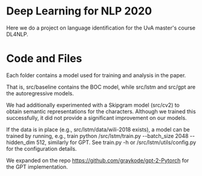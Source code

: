 # Deep Learning for NLP 2020
Here we do a project on language identification for the UvA master's course DL4NLP.

# Code and Files

Each folder contains a model used for training and analysis in the paper.

That is, src/baseline contains the BOC model, while src/lstm and src/gpt are the autoregressive models.

We had additionally experimented with a Skipgram model (src/cv2) to obtain semantic representations for the characters. Although we trained this successfully, it did not provide a significant improvement on our models.

If the data is in place (e.g., src/lstm/data/wili-2018 exists), a model can be trained by running, e.g., train python /src/lstm/train.py --batch_size 2048 --hidden_dim 512, similarly for GPT. See train.py -h or /src/lstm/utils/config.py for the configuration details.

We expanded on the repo https://github.com/graykode/gpt-2-Pytorch for the GPT implementation.
